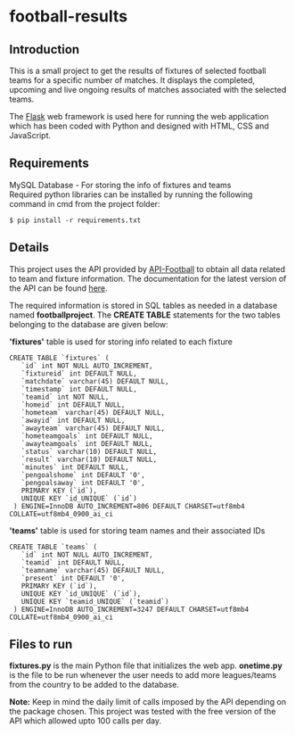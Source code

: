 # football-results

## Introduction

This is a small project to get the results of fixtures of selected football teams for a specific number of matches. It displays the completed, upcoming and live ongoing results of matches associated with the selected teams.  
  
The [Flask](https://flask.palletsprojects.com/en/1.1.x/) web framework is used here for running the web application which has been coded with Python and designed with HTML, CSS and JavaScript.

## Requirements

MySQL Database - For storing the info of fixtures and teams  
Required python libraries can be installed by running the following command in cmd from the project folder:

```
$ pip install -r requirements.txt
```

## Details

This project uses the API provided by [API-Football](https://www.api-football.com/) to obtain all data related to team and fixture information. The documentation for the latest version of the API can be found [here](https://www.api-football.com/documentation-v3).  
  
The required information is stored in SQL tables as needed in a database named **footballproject**. The **CREATE TABLE** statements for the two tables belonging to the database are given below:

**'fixtures'** table is used for storing info related to each fixture
```
CREATE TABLE `fixtures` (
   `id` int NOT NULL AUTO_INCREMENT,
   `fixtureid` int DEFAULT NULL,
   `matchdate` varchar(45) DEFAULT NULL,
   `timestamp` int DEFAULT NULL,
   `teamid` int NOT NULL,
   `homeid` int DEFAULT NULL,
   `hometeam` varchar(45) DEFAULT NULL,
   `awayid` int DEFAULT NULL,
   `awayteam` varchar(45) DEFAULT NULL,
   `hometeamgoals` int DEFAULT NULL,
   `awayteamgoals` int DEFAULT NULL,
   `status` varchar(10) DEFAULT NULL,
   `result` varchar(10) DEFAULT NULL,
   `minutes` int DEFAULT NULL,
   `pengoalshome` int DEFAULT '0',
   `pengoalsaway` int DEFAULT '0',
   PRIMARY KEY (`id`),
   UNIQUE KEY `id_UNIQUE` (`id`)
 ) ENGINE=InnoDB AUTO_INCREMENT=806 DEFAULT CHARSET=utf8mb4 COLLATE=utf8mb4_0900_ai_ci
```

**'teams'** table is used for storing team names and their associated IDs

```
CREATE TABLE `teams` (
   `id` int NOT NULL AUTO_INCREMENT,
   `teamid` int DEFAULT NULL,
   `teamname` varchar(45) DEFAULT NULL,
   `present` int DEFAULT '0',
   PRIMARY KEY (`id`),
   UNIQUE KEY `id_UNIQUE` (`id`),
   UNIQUE KEY `teamid_UNIQUE` (`teamid`)
 ) ENGINE=InnoDB AUTO_INCREMENT=3247 DEFAULT CHARSET=utf8mb4 COLLATE=utf8mb4_0900_ai_ci
```
## Files to run

**fixtures.py** is the main Python file that initializes the web app.
**onetime.py** is the file to be run whenever the user needs to add more leagues/teams from the country to be added to the database. 

**Note:** Keep in mind the daily limit of calls imposed by the API depending on the package chosen. This project was tested with the free version of the API which allowed upto 100 calls per day. 
